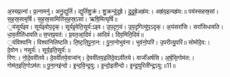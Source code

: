 

  
अ॒स्यप्र॒त्नां। प्र॒त्नामनु॑। अनु॒द्युतिं॑। द्युतिं॑शु॒क्रं। शु॒क्रन्दु॑दुह्रे। दु॒दु॒ह्रे॒अह्र॑य:। अह्र॑य॒इत्यह्र॑य:॥ पय॑स्सहस्र॒सां। स॒ह॒स्र॒सामृषिं॑। स॒ह॒स्र॒सामिति॑स॒ह॒स्र॒ऽसां। ऋषि॒मित्यृषिं॑॥  
॒यंसूर्य॑इव। सूर्य॑इवोप॒दृक्। सूर्य॑इ॒वेति॒सूर्य॑:ऽइव। उ॒प॒दृग॒यं। उ॒प॒दृगित्यु॑प॒ऽदृक्। अ॒यंसरां॑सि। सरां॑सिधावति। धा॒व॒तीति॑धावति॥ स॒प्तप्र॒वत॑:। प्र॒वत॒आ॒दिवं॑। आदिवं॑। दिव॒मिति॒दिवं॑॥  
॒यंविश्वा॑नि। विश्वा॑नितिष्टति। ति॒ष्ट॒ति॒पु॒ना॒न:। पु॒ना॒नोभुव॑ना। भुव॑नो॒परि॑। उ॒परीत्यु॒परि॑॥ सोमो॑दे॒व:। दे॒वोन। नसूर्य॑:। सूर्य॒इति॒सूर्य॑:॥  
रि॑ण:। नो॒दे॒ववी॑तये। दे॒ववी॑तये॒वाजा॑न्। दे॒ववी॑तय॒इति॑दे॒वऽवी॑तये। वाजाँ॑अर्षसि। अ॒र्ष॒सि॒गोम॑त:। गोम॑त॒इति॒गोऽम॑त:॥ पु॒ना॒नइ॑न्दो। इ॒न्द॒वि॒न्द्र॒यु:। इ॒न्दो॒इती॑न्दो। इ॒न्द्र॒युरिती॑न्द्र॒ऽयु:॥11॥  
